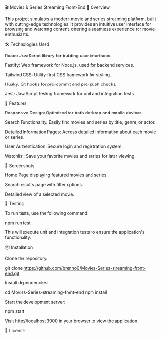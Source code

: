 🎬 Movies & Series Streaming Front-End
📌 Overview

This project simulates a modern movie and series streaming platform, built with cutting-edge technologies. It provides an intuitive user interface for browsing and watching content, offering a seamless experience for movie enthusiasts.

🛠️ Technologies Used

React: JavaScript library for building user interfaces.

Fastify: Web framework for Node.js, used for backend services.

Tailwind CSS: Utility-first CSS framework for styling.

Husky: Git hooks for pre-commit and pre-push checks.

Jest: JavaScript testing framework for unit and integration tests.

🚀 Features

Responsive Design: Optimized for both desktop and mobile devices.

Search Functionality: Easily find movies and series by title, genre, or actor.

Detailed Information Pages: Access detailed information about each movie or series.

User Authentication: Secure login and registration system.

Watchlist: Save your favorite movies and series for later viewing.

📸 Screenshots


Home Page displaying featured movies and series.


Search results page with filter options.


Detailed view of a selected movie.

🧪 Testing

To run tests, use the following command:

npm run test


This will execute unit and integration tests to ensure the application's functionality.

📦 Installation

Clone the repository:

git clone https://github.com/brenno0/Movies-Series-streaming-front-end.git


Install dependencies:

cd Movies-Series-streaming-front-end
npm install


Start the development server:

npm start


Visit http://localhost:3000 in your browser to view the application.

📄 License

